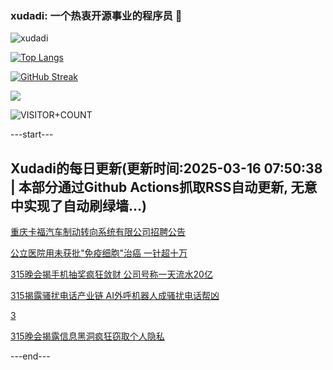 ### xudadi: 一个热衷开源事业的程序员 👋

![xudadi](https://github-readme-stats-git-masterorgs-github-readme-stats-team.vercel.app/api?username=xudadi)

[![Top Langs](https://github-readme-stats.vercel.app/api/top-langs/?username=xudadi)](https://github.com/anuraghazra/github-readme-stats)

[![GitHub Streak](https://streak-stats.demolab.com?user=xudadi&locale=zh_Hans)](https://git.io/streak-stats)

![](https://raw.githubusercontent.com/xudadi/xudadi/main/assets/github-contribution-grid-snake.svg)

![VISITOR+COUNT](https://komarev.com/ghpvc/?username=xudadi&label=VISITOR+COUNT)


---start---

## Xudadi的每日更新(更新时间:2025-03-16 07:50:38 | 本部分通过Github Actions抓取RSS自动更新, 无意中实现了自动刷绿墙...)

[重庆卡福汽车制动转向系统有限公司招聘公告](https://www.gongkaoleida.com/article/2322581)

[公立医院用未获批"免疫细胞"治癌 一针超十万](https://m.163.com/news/article/JQNO0TRD00019B3E.html)

[315晚会揭手机抽奖疯狂敛财 公司号称一天流水20亿](https://m.163.com/news/article/JQNLCP5B0001899O.html)

[315揭露骚扰电话产业链 AI外呼机器人成骚扰电话帮凶](https://m.163.com/news/article/JQNKHMVB0001899O.html)

[3](https://m.163.com/touch/news/sub/domestic)

[315晚会揭露信息黑洞疯狂窃取个人隐私](https://m.163.com/news/article/JQNJM2PL0001899O.html)

---end---
